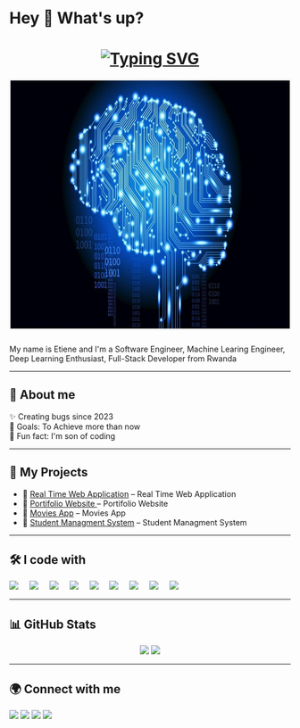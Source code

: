 <!-- Banner with ML/DL background -->

<h1 align="left">Hey 👋 What's up?</h1>
<!-- Typing animation -->
<h1 align="center">
  <a href="https://git.io/typing-svg">
    <img src="https://readme-typing-svg.herokuapp.com?font=Fira+Code&weight=600&size=24&pause=1000&color=36BCF7&center=true&vCenter=true&width=600&lines=Hello%2C+I'm+Etiene;I'm+a+Web3+Developer;I'm+a+Machine+Learning+Developer;I'm+a+Deep+Learning+Enthusiast;I'm+Web+Developer;I'm+Full+Stack+Developer;I'm+Software+Engineer" alt="Typing SVG" />
  </a>
</h1>
<p align="center">
  <img src="https://raw.githubusercontent.com/nietiene/nietiene/main/ml.jpg" alt="banner" width="100%" height="450px" />
</p>


###
<p align="left">My name is Etiene and I'm a Software Engineer, Machine Learing Engineer, Deep Learning Enthusiast, Full-Stack Developer  from Rwanda</p>

---

<h2 align="left">🚀 About me</h2>

<p align="left">✨ Creating bugs since 2023<br>🎯 Goals: To Achieve more than now<br>🎲 Fun fact: I'm son of coding</p>

---

<h2 align="left">💼 My Projects</h2>

- 🔗 [Real Time Web Application](https://github.com/yourusername/web3-marketplace) – Real Time Web Application
- 🔗 [Portifolio Website ](https://niyomugaboetiene.onrender.com) – Portifolio Website 
- 🔗 [ Movies App](https://netmoviess.vercel.app/) – Movies App
- 🔗 [Student Managment System](https://github.com/nietiene/crypto-tracker) – Student Managment System

---

<h2 align="left">🛠️ I code with</h2>

<div align="left">
  <img src="https://cdn.jsdelivr.net/gh/devicons/devicon/icons/javascript/javascript-original.svg" height="40"/>
  <img width="12" />
  <img src="https://cdn.jsdelivr.net/gh/devicons/devicon/icons/typescript/typescript-original.svg" height="40"/>
  <img width="12" />
  <img src="https://cdn.jsdelivr.net/gh/devicons/devicon/icons/react/react-original.svg" height="40"/>
  <img width="12" />
  <img src="https://cdn.jsdelivr.net/gh/devicons/devicon/icons/nextjs/nextjs-original.svg" height="40"/>
  <img width="12" />
  <img src="https://cdn.jsdelivr.net/gh/devicons/devicon/icons/python/python-original.svg" height="40"/>
  <img width="12" />
  <img src="https://cdn.jsdelivr.net/gh/devicons/devicon/icons/tensorflow/tensorflow-original.svg" height="40"/>
  <img width="12" />
  <img src="https://cdn.jsdelivr.net/gh/devicons/devicon/icons/pytorch/pytorch-original.svg" height="40"/>
  <img width="12" />
  <img src="https://cdn.jsdelivr.net/gh/devicons/devicon/icons/solidity/solidity-original.svg" height="40"/>
  <img width="12" />
  <img src="https://cdn.jsdelivr.net/gh/devicons/devicon/icons/docker/docker-original.svg" height="40"/>
</div>

---

<h2 align="left">📊 GitHub Stats</h2>

<div align="center">
  <img src="https://github-readme-stats.vercel.app/api?username=nietiene&show_icons=true&theme=dracula" height="150"/>
  <img src="https://github-readme-stats.vercel.app/api/top-langs?username=nietiene&layout=compact&theme=dracula" height="150"/>
</div>

---

<h2 align="left">🌍 Connect with me</h2>
<div align="left">
  <a href="https://linkedin.com/in/yourprofile"><img src="https://raw.githubusercontent.com/maurodesouza/profile-readme-generator/master/src/assets/icons/social/linkedin/default.svg" width="52"/></a>
  <a href="https://twitter.com/yourprofile"><img src="https://raw.githubusercontent.com/maurodesouza/profile-readme-generator/master/src/assets/icons/social/twitter/default.svg" width="52"/></a>
  <a href="https://instagram.com/yourprofile"><img src="https://raw.githubusercontent.com/maurodesouza/profile-readme-generator/master/src/assets/icons/social/instagram/default.svg" width="52"/></a>
  <a href="https://youtube.com/@yourchannel"><img src="https://raw.githubusercontent.com/maurodesouza/profile-readme-generator/master/src/assets/icons/social/youtube/default.svg" width="52"/></a>
</div>
